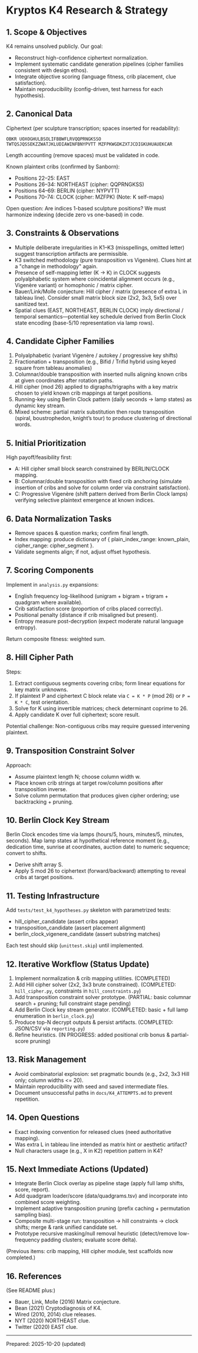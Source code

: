 # Kryptos K4 Research & Strategy

## 1. Scope & Objectives

K4 remains unsolved publicly. Our goal:

- Reconstruct high-confidence ciphertext normalization.
- Implement systematic candidate generation pipelines (cipher families consistent with design ethos).
- Integrate objective scoring (language fitness, crib placement, clue satisfaction).
- Maintain reproducibility (config-driven, test harness for each hypothesis).

## 2. Canonical Data

Ciphertext (per sculpture transcription; spaces inserted for readability):

``` text
OBKR UOXOGHULBSOLIFBBWFLRVQQPRNGKSSO TWTQSJQSSEKZZWATJKLUDIAWINFBNYPVTT MZFPKWGDKZXTJCDIGKUHUAUEKCAR
```

Length accounting (remove spaces) must be validated in code.

Known plaintext cribs (confirmed by Sanborn):

- Positions 22–25: EAST
- Positions 26–34: NORTHEAST (cipher: QQPRNGKSS)
- Positions 64–69: BERLIN (cipher: NYPVTT)
- Positions 70–74: CLOCK (cipher: MZFPK) (Note: K self-maps)

Open question: Are indices 1-based sculpture positions? We must harmonize indexing (decide zero vs one-based) in code.

## 3. Constraints & Observations

- Multiple deliberate irregularities in K1–K3 (misspellings, omitted letter) suggest transcription artifacts are permissible.
- K3 switched methodology (pure transposition vs Vigenère). Clues hint at a "change in methodology" again.
- Presence of self-mapping letter (K -> K) in CLOCK suggests polyalphabetic system where coincidental alignment occurs (e.g., Vigenère variant) or homophonic / matrix cipher.
- Bauer/Link/Molle conjecture: Hill cipher / matrix (presence of extra L in tableau line). Consider small matrix block size (2x2, 3x3, 5x5) over sanitized text.
- Spatial clues (EAST, NORTHEAST, BERLIN CLOCK) imply directional / temporal semantics—potential key schedule derived from Berlin Clock state encoding (base-5/10 representation via lamp rows).

## 4. Candidate Cipher Families

1. Polyalphabetic (variant Vigenère / autokey / progressive key shifts)
2. Fractionation + transposition (e.g., Bifid / Trifid hybrid using keyed square from tableau anomalies)
3. Columnar/double transposition with inserted nulls aligning known cribs at given coordinates after rotation paths.
4. Hill cipher (mod 26) applied to digraphs/trigraphs with a key matrix chosen to yield known crib mappings at target positions.
5. Running-key using Berlin Clock pattern (daily seconds -> lamp states) as dynamic key stream.
6. Mixed scheme: partial matrix substitution then route transposition (spiral, boustrophedon, knight’s tour) to produce clustering of directional words.

## 5. Initial Prioritization

High payoff/feasibility first:

- A: Hill cipher small block search constrained by BERLIN/CLOCK mapping.
- B: Columnar/double transposition with fixed crib anchoring (simulate insertion of cribs and solve for column order via constraint satisfaction).
- C: Progressive Vigenère (shift pattern derived from Berlin Clock lamps) verifying selective plaintext emergence at known indices.

## 6. Data Normalization Tasks

- Remove spaces & question marks; confirm final length.
- Index mapping: produce dictionary of { plain_index_range: known_plain, cipher_range: cipher_segment }.
- Validate segments align; if not, adjust offset hypothesis.

## 7. Scoring Components

Implement in `analysis.py` expansions:

- English frequency log-likelihood (unigram + bigram + trigram + quadgram where available).
- Crib satisfaction score (proportion of cribs placed correctly).
- Positional penalty (distance if crib misaligned but present).
- Entropy measure post-decryption (expect moderate natural language entropy).

Return composite fitness: weighted sum.

## 8. Hill Cipher Path

Steps:

1. Extract contiguous segments covering cribs; form linear equations for key matrix unknowns.
2. If plaintext P and ciphertext C block relate via `C = K * P` (mod 26) or `P = K * C`, test orientation.
3. Solve for K using invertible matrices; check determinant coprime to 26.
4. Apply candidate K over full ciphertext; score result.

Potential challenge: Non-contiguous cribs may require guessed intervening plaintext.

## 9. Transposition Constraint Solver

Approach:

- Assume plaintext length N; choose column width w.
- Place known crib strings at target row/column positions after transposition inverse.
- Solve column permutation that produces given cipher ordering; use backtracking + pruning.

## 10. Berlin Clock Key Stream

Berlin Clock encodes time via lamps (hours/5, hours, minutes/5, minutes, seconds). Map lamp states at hypothetical reference moment (e.g., dedication time, sunrise at coordinates, auction date) to numeric sequence; convert to shifts.

- Derive shift array S.
- Apply S mod 26 to ciphertext (forward/backward) attempting to reveal cribs at target positions.

## 11. Testing Infrastructure

Add `tests/test_k4_hypotheses.py` skeleton with parametrized tests:

- hill_cipher_candidate (assert cribs appear)
- transposition_candidate (assert placement alignment)
- berlin_clock_vigenere_candidate (assert substring matches)

Each test should skip (`unittest.skip`) until implemented.

## 12. Iterative Workflow (Status Update)

1. Implement normalization & crib mapping utilities. (COMPLETED)
2. Add Hill cipher solver (2x2, 3x3 brute constrained). (COMPLETED: `hill_cipher.py`, constraints in `hill_constraints.py`)
3. Add transposition constraint solver prototype. (PARTIAL: basic columnar search + pruning; full constraint stage pending)
4. Add Berlin Clock key stream generator. (COMPLETED: basic + full lamp enumeration in `berlin_clock.py`)
5. Produce top-N decrypt outputs & persist artifacts. (COMPLETED: JSON/CSV via `reporting.py`)
6. Refine heuristics. (IN PROGRESS: added positional crib bonus & partial-score pruning)

## 13. Risk Management

- Avoid combinatorial explosion: set pragmatic bounds (e.g., 2x2, 3x3 Hill only; column widths <= 20).
- Maintain reproducibility with seed and saved intermediate files.
- Document unsuccessful paths in `docs/K4_ATTEMPTS.md` to prevent repetition.

## 14. Open Questions

- Exact indexing convention for released clues (need authoritative mapping).
- Was extra L in tableau line intended as matrix hint or aesthetic artifact?
- Null characters usage (e.g., X in K2) repetition pattern in K4?

## 15. Next Immediate Actions (Updated)

- Integrate Berlin Clock overlay as pipeline stage (apply full lamp shifts, score, report).
- Add quadgram loader/score (data/quadgrams.tsv) and incorporate into combined score weighting.
- Implement adaptive transposition pruning (prefix caching + permutation sampling bias).
- Composite multi-stage run: transposition → hill constraints → clock shifts; merge & rank unified candidate set.
- Prototype recursive masking/null removal heuristic (detect/remove low-frequency padding clusters; evaluate score delta).

(Previous items: crib mapping, Hill cipher module, test scaffolds now completed.)

## 16. References

(See README plus:)

- Bauer, Link, Molle (2016) Matrix conjecture.
- Bean (2021) Cryptodiagnosis of K4.
- Wired (2010, 2014) clue releases.
- NYT (2020) NORTHEAST clue.
- Twitter (2020) EAST clue.

---
Prepared: 2025-10-20 (updated)

